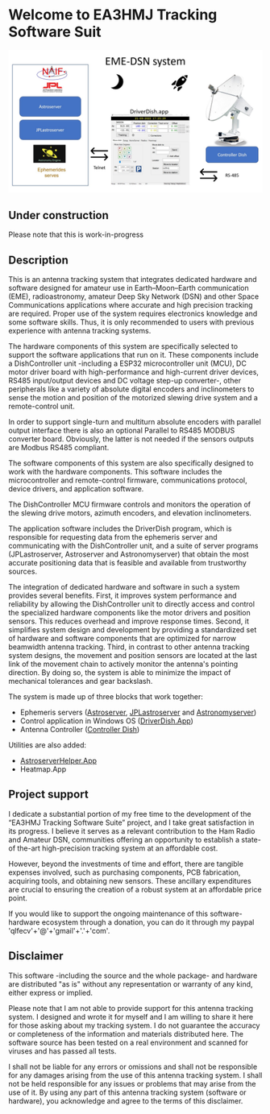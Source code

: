 # Welcome to EA3HMJ Tracking Software Suit

<img src="https://github.com/ea3hmj/EME/raw/main/img/eme%20system.jpg" width="640">

## Under construction
Please note that this is work-in-progress

## Description
This is an antenna tracking system that integrates dedicated hardware and software designed for amateur use in Earth–Moon–Earth communication (EME), radioastronomy, amateur Deep Sky Network (DSN) and other Space Communications applications where accurate and high precision tracking are required. 
Proper use of the system requires electronics knowledge and some software skills. Thus, it is only recommended to users with previous experience with antenna tracking systems.

The hardware components of this system are specifically selected to support the software applications that run on it. These components include a DishController unit -including a ESP32 microcontroller unit (MCU), DC motor driver board with high-performance and high-current driver devices, RS485 input/output devices and DC voltage step-up converter-, other peripherals like a variety of absolute digital encoders and inclinometers to sense the motion and position of the motorized slewing drive system and a remote-control unit.

In order to support single-turn and multiturn absolute encoders with parallel output interface there is also an optional Parallel to RS485 MODBUS converter board. Obviously, the latter is not needed if the sensors outputs are Modbus RS485 compliant.

The software components of this system are also specifically designed to work with the hardware components. This software includes the microcontroller and remote-control firmware, communications protocol, device drivers, and application software. 

The DishController MCU firmware controls and monitors the operation of the slewing drive motors, azimuth encoders, and elevation inclinometers.

The application software includes the DriverDish program, which is responsible for requesting data from the ephemeris server and communicating with the DishController unit, and a suite of server programs (JPLastroserver, Astroserver and Astronomyserver) that obtain the most accurate positioning data that is feasible and available from trustworthy sources. 

The integration of dedicated hardware and software in such a system provides several benefits. First, it improves system performance and reliability by allowing the DishController unit to directly access and control the specialized hardware components like the motor drivers and position sensors. This reduces overhead and improve response times. Second, it simplifies system design and development by providing a standardized set of hardware and software components that are optimized for narrow beamwidth antenna tracking. Third, in contrast to other antenna tracking system designs, the movement and position sensors are located at the last link of the movement chain to actively monitor the antenna's pointing direction. By doing so, the system is able to minimize the impact of mechanical tolerances and gear backslash.

The system is made up of three blocks that work together:
- Ephemeris servers ([Astroserver](https://github.com/ea3hmj/HMJTS/tree/main/ephemerides/astroserver), [JPLastroserver](https://github.com/ea3hmj/HMJTS/tree/main/ephemerides/JPLastroserver) and [Astronomyserver](https://github.com/ea3hmj/HMJTS/tree/main/ephemerides/astronmyserver))
- Control application in Windows OS ([DriverDish.App](https://github.com/ea3hmj/HMJTS/tree/main/DriverDish))
- Antenna Controller ([Controller Dish](https://github.com/ea3hmj/HMJTS/tree/main/controller%20dish/main%20board))

Utilities are also added:
- [AstroserverHelper.App](https://github.com/ea3hmj/HMJTS/tree/main/ephemerides/AstroserverHelper.App)
- Heatmap.App

## Project support
I dedicate a substantial portion of my free time to the development of the “EA3HMJ Tracking Software Suite” project, and I take great satisfaction in its progress. I believe it serves as a relevant contribution to the Ham Radio and Amateur DSN, communities offering an opportunity to establish a state-of the-art high-precision tracking system at an affordable cost.

However, beyond the investments of time and effort, there are tangible expenses involved, such as purchasing components, PCB fabrication, acquiring tools, and obtaining new sensors. These ancillary expenditures are crucial to ensuring the creation of a robust system at an affordable price point.

If you would like to support the ongoing maintenance of this software-hardware ecosystem through a donation, you can do it through my paypal 'qlfecv'+'@'+'gmail'+'.'+'com'. 
## Disclaimer
This software -including the source and the whole package- and hardware are distributed "as is" without any representation or warranty of any kind, either express or implied. 

Please note that I am not able to provide support for this antenna tracking system. I designed and wrote it for myself and I am willing to share it here for those asking about my tracking system. I do not guarantee the accuracy or completeness of the information and materials distributed here. The software source has been tested on a real environment and scanned for viruses and has passed all tests.

I shall not be liable for any errors or omissions and shall not be responsible for any damages arising from the use of this antenna tracking system. I shall not be held responsible for any issues or problems that may arise from the use of it. 
By using any part of this antenna tracking system (software or hardware), you acknowledge and agree to the terms of this disclaimer.
